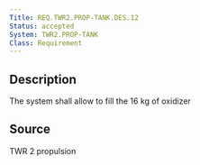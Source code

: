 ```yaml
---
Title: REQ.TWR2.PROP-TANK.DES.12
Status: accepted
System: TWR2.PROP-TANK
Class: Requirement
---
```


## Description

The system shall allow to fill the 16 kg of oxidizer 

## Source

TWR 2 propulsion
